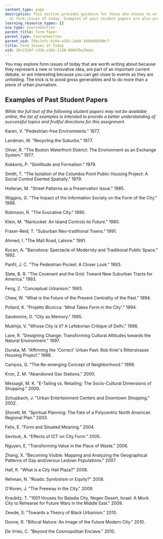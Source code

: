 ```yaml
---
content_type: page
description: This section provides guidance for those who choose to write a term paper
  on form issues of today. Examples of past student papers are also provided.
learning_resource_types: []
ocw_type: CourseSection
parent_title: Term Paper
parent_type: CourseSection
parent_uid: 79ec7efc-8164-a162-2eb8-3938d98390c7
title: Form Issues of Today
uid: 10c2318f-c81b-a38a-1128-896d7be2beec
---
```


You may explore form issues of today that are worth writing about because they represent a new or innovative idea, are part of an important current debate, or are interesting because you can get close to events as they are unfolding. The trick is to avoid gross generalities and to do more than a piece of urban journalism.

Examples of Past Student Papers
-------------------------------

_While the full text of the following student papers may not be available online, the list of examples is intended to provide a better understanding of successful topics and fruitful directions for this assignment._

Karen, V. "Pedestrian-free Environments." 1977.

Landman, W. "Recycling the Suburbs." 1977.

Oliver, R. "The Boston Waterfront District: The Environment as an Exchange System." 1977.

Kokkoris, P. "Similitude and Formalism." 1979.

Smith, T. "The Isolation of the Columbia Point Public Housing Project: A Social Control Exerted Spatially." 1979.

Holleran, M. "Street Patterns as a Preservation Issue." 1985.

Wiggins, G. "The Impact of the Information Society on the Form of the City." 1988.

Robinson, R. "The Evocative City." 1990.

Klein, M. "Nantucket: An Island Controls its Future." 1980.

Fraser-Reid, T. "Suburban Neo-traditional Towns." 1991.

Ahmed, I. "The Mall Road, Lahore." 1991.

Kucan, A. "Barcelona: Spectacle of Modernity and Traditional Public Space." 1992.

Panfil, J. C. "The Pedestrian Pocket: A Closer Look." 1993.

Slate, B. R. "The Covenant and the Grid: Toward New Suburban Tracts for America." 1993.

Feng, Z. "Conceptual Urbanism." 1993.

Chew, W. "What is the Future of the Present Centrality of the Past." 1994.

Pollard, K. "Projetto Bicocca: 'Mind Takes Form in the City'." 1994.

Sandomire, D. "City as Memory." 1995.

Mukhija, V. "Whose City is it? A Lefebvrian Critique of Delhi." 1996.

Lave, R. "Designing Change: Transforming Cultural Attitudes towards the Natural Environment." 1997.

Durska, M. "Affirming the 'Correct' Urban Past: Rob Krier's Ritterstrasse Housing Project." 1998.

Campos, G. "The Re-emerging Concept of Neighborhood." 1999.

Kron, Z. M. "Abandoned Gas Stations." 2000.

Messagli, M. K. "E-Tailing vs. Retailing: The Socio-Cultural Dimensions of Shopping." 2000.

Schupbach, J. "Urban Entertainment Centers and Downtown Shopping." 2002.

Shorett, M. "Spiritual Planning: The Fate of a Polycentric North American Regional Plan." 2003.

Felix, E. "Form and Situated Meaning." 2004.

Sevtsuk, A. "Effects of ICT on City Form." 2005.

Nguyen, E. "Transforming Value in the Place of Waste." 2006.

Zhang, X. "Becoming Visible: Mapping and Analyzing the Geographical Patterns of Gay and/versus Lesbian Populations." 2007.

Hall, K. "What is a City Hall Plaza?" 2008.

Rehman, N. "Roads: Symbolism or Equity?" 2008.

O'Koren, J. "The Freeway in the City." 2009.

Kraubitz, T. "1001 Houses for Baladia City, Negev Desert, Israel: A Mock City to Rehearse for Future Wars in the Middle East." 2009.

Zewde, S. "Towards a Theory of Black Urbanism." 2010.

Doone, R. "Bifocal Nature: An Image of the Future Modern City." 2010.

De Vries, C. "Beyond the Cosmopolitan Enclave." 2010.